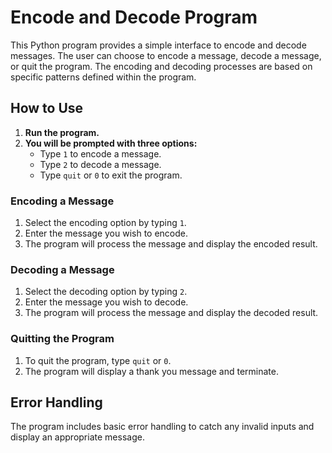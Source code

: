 # Encode and Decode Program

This Python program provides a simple interface to encode and decode messages. The user can choose to encode a message, decode a message, or quit the program. The encoding and decoding processes are based on specific patterns defined within the program.

## How to Use

1. **Run the program.**
2. **You will be prompted with three options:**
   - Type `1` to encode a message.
   - Type `2` to decode a message.
   - Type `quit` or `0` to exit the program.

### Encoding a Message
1. Select the encoding option by typing `1`.
2. Enter the message you wish to encode.
3. The program will process the message and display the encoded result.

### Decoding a Message
1. Select the decoding option by typing `2`.
2. Enter the message you wish to decode.
3. The program will process the message and display the decoded result.

### Quitting the Program
1. To quit the program, type `quit` or `0`.
2. The program will display a thank you message and terminate.

## Error Handling
The program includes basic error handling to catch any invalid inputs and display an appropriate message.
